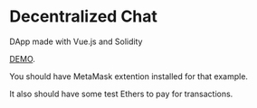 # Decentralized Chat
 
DApp made with Vue.js and Solidity

[DEMO](https://decentralized-chat-rho.vercel.app).

You should have MetaMask extention installed for that example.

It also should have some test Ethers to pay for transactions.